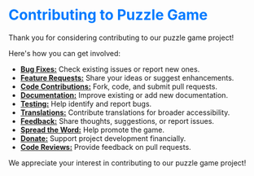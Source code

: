 <!DOCTYPE html>
<html lang="en">
<head>
  <meta charset="UTF-8">
</head>
<body>
  <h1 style="color: #007bff;">Contributing to Puzzle Game</h1>
  <p>Thank you for considering contributing to our puzzle game project!</p>
  <p>Here's how you can get involved:</p>
  <ul>
    <li><strong><u>Bug Fixes:</u></strong> Check existing issues or report new ones.</li>
    <li><strong><u>Feature Requests:</u></strong> Share your ideas or suggest enhancements.</li>
    <li><strong><u>Code Contributions:</u></strong> Fork, code, and submit pull requests.</li>
    <li><strong><u>Documentation:</u></strong> Improve existing or add new documentation.</li>
    <li><strong><u>Testing:</u></strong> Help identify and report bugs.</li>
    <li><strong><u>Translations:</u></strong> Contribute translations for broader accessibility.</li>
    <li><strong><u>Feedback:</u></strong> Share thoughts, suggestions, or report issues.</li>
    <li><strong><u>Spread the Word:</u></strong> Help promote the game.</li>
    <li><strong><u>Donate:</u></strong> Support project development financially.</li>
    <li><strong><u>Code Reviews:</u></strong> Provide feedback on pull requests.</li>
  </ul>
  <p>We appreciate your interest in contributing to our puzzle game project!</p>
</body>
</html>
